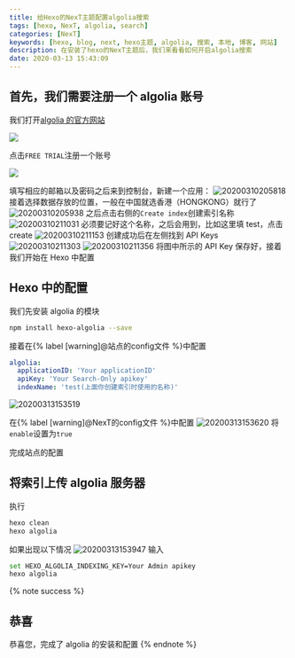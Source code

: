 ```yaml
---
title: 给Hexo的NexT主题配置algolia搜索
tags: [hexo, NexT, algolia, search]
categories: [NexT]
keywords: [hexo, blog, next, hexo主题, algolia, 搜索, 本地, 博客, 网站]
description: 在安装了hexo的NexT主题后，我们来看看如何开启algolia搜索
date: 2020-03-13 15:43:09
---
```


## 首先，我们需要注册一个 algolia 账号

我们打开[algolia 的官方网站](https://www.algolia.com/)

![](https://cdn.bmyjacks.io/img/20200310184600.png?x-oss-process=style/img)

点击`FREE TRIAL`注册一个账号

![](https://cdn.bmyjacks.io/img/20200310205536.png?x-oss-process=style/img)

填写相应的邮箱以及密码之后来到控制台，新建一个应用：
![20200310205818](https://cdn.bmyjacks.io/img/20200310205818.png?x-oss-process=style/img)
接着选择数据存放的位置，一般在中国就选香港（HONGKONG）就行了
![20200310205938](https://cdn.bmyjacks.io/img/20200310205938.png?x-oss-process=style/img)
之后点击右侧的`Create index`创建索引名称
![20200310211031](https://cdn.bmyjacks.io/img/20200310211031.png?x-oss-process=style/img)
必须要记好这个名称，之后会用到，比如这里填 test，点击 create
![20200310211153](https://cdn.bmyjacks.io/img/20200310211153.png?x-oss-process=style/img)
创建成功后在左侧找到 API Keys
![20200310211303](https://cdn.bmyjacks.io/img/20200310211303.png?x-oss-process=style/img)
![20200310211356](https://cdn.bmyjacks.io/img/20200310211356.png?x-oss-process=style/img)
将图中所示的 API Key 保存好，接着我们开始在 Hexo 中配置

## Hexo 中的配置

我们先安装 algolia 的模块

```bash
npm install hexo-algolia --save
```

接着在{% label [warning]@站点的config文件 %}中配置

```yml
algolia:
  applicationID: 'Your applicationID'
  apiKey: 'Your Search-Only apikey'
  indexName: 'test(上面你创建索引时使用的名称)'

```

![20200313153519](https://cdn.bmyjacks.io/img/20200313153519.png?x-oss-process=style/img)

在{% label [warning]@NexT的config文件 %}中配置
![20200313153620](https://cdn.bmyjacks.io/img/20200313153620.png?x-oss-process=style/img)
将`enable`设置为`true`

完成站点的配置

## 将索引上传 algolia 服务器

执行

```bash
hexo clean
hexo algolia
```

如果出现以下情况
![20200313153947](https://cdn.bmyjacks.io/img/20200313153947.png?x-oss-process=style/img)
输入

```bash
set HEXO_ALGOLIA_INDEXING_KEY=Your Admin apikey
hexo algolia
```

{% note success %}

## 恭喜

恭喜您，完成了 algolia 的安装和配置
{% endnote %}
